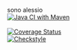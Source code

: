 sono alessio<br>
[![Java CI with Maven](https://github.com/NicoFeltrin/Prova2/actions/workflows/test.yml/badge.svg?branch=develop)](https://github.com/NicoFeltrin/Prova2/actions/workflows/test.yml)<br>
<br>
[![Coverage Status](https://coveralls.io/repos/github/NicoFeltrin/Prova/badge.svg?branch=develop)](https://coveralls.io/github/NicoFeltrin/Prova?branch=develop)<br>
[![Checkstyle](https://github.com/NicoFeltrin/Prova2/actions/workflows/checkstyle.yml/badge.svg)](https://github.com/NicoFeltrin/Prova2/actions/workflows/checkstyle.yml)
